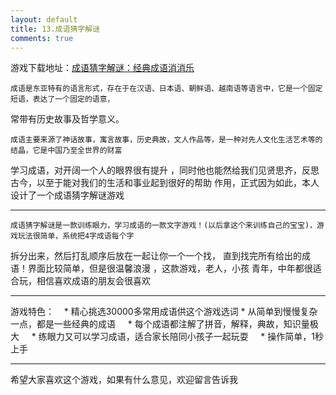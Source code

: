 ```yaml
---
layout: default
title: 13.成语猜字解谜
comments: true
--- 
```

游戏下载地址：[成语猜字解谜：经典成语消消乐](https://itunes.apple.com/app/id1209427766)

    成语是东亚特有的语言形式，存在于在汉语、日本语、朝鲜语、越南语等语言中，它是一个固定短语，表达了一个固定的语意，
常带有历史故事及哲学意义。

    成语主要来源了神话故事，寓言故事，历史典故，文人作品等，是一种对先人文化生活艺术等的结晶，它是中国乃至全世界的财富
学习成语，对开阔一个人的眼界很有提升 ，同时他也能然给我们见贤思齐，反思古今，以至于能对我们的生活和事业起到很好的帮助
作用，正式因为如此，本人设计了一个成语猜字解谜游戏

******************************************
    成语猜字解谜是一款训练眼力，学习成语的一款文字游戏！(以后拿这个来训练自己的宝宝)，游戏玩法很简单，系统把4字成语每个字
拆分出来，然后打乱顺序后放在一起让你一个一个找， 直到找完所有给出的成语！界面比较简单，但是很温馨浪漫 ，这款游戏，老人，小孩
青年，中年都很适合玩，相信喜欢成语的朋友会很喜欢

******************************************
游戏特色：    
    * 精心挑选30000多常用成语供这个游戏选词
    * 从简单到慢慢复杂一点，都是一些经典的成语
    * 每个成语都注解了拼音，解释，典故，知识量极大
    * 练眼力又可以学习成语，适合家长陪同小孩子一起玩耍
    * 操作简单，1秒上手
******************************************

希望大家喜欢这个游戏，如果有什么意见，欢迎留言告诉我

  
